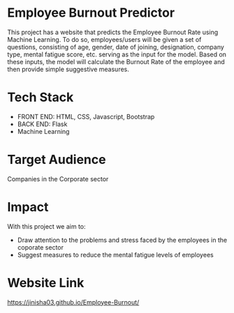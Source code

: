# Employee Burnout Predictor
This project has a website that predicts the Employee Burnout Rate using Machine Learning. To do so, employees/users will be given a set of 
questions, consisting of age, gender, date of joining, designation, company type, mental 
fatigue score, etc. serving as the input for the model. Based on these inputs, the 
model will calculate the Burnout Rate of the employee and then provide simple suggestive measures.

# Tech Stack

* FRONT END: HTML, CSS, Javascript, Bootstrap
* BACK END: Flask
* Machine Learning

# Target Audience
Companies in the Corporate sector

# Impact
With this project we aim to:
* Draw attention to the problems and stress faced by the employees in the coporate sector
* Suggest measures to reduce the mental fatigue levels of employees

# Website Link
https://jinisha03.github.io/Employee-Burnout/
